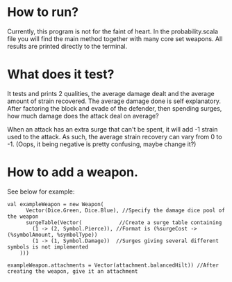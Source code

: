 # How to run?

Currently, this program is not for the faint of heart. In the probability.scala file you will find the main method together with 
many core set weapons. All results are printed directly to the terminal. 

# What does it test?
It tests and prints 2 qualities, the average damage dealt and the average amount of strain recovered. 
The average damage done is self explanatory. After factoring the block and evade of the defender, then spending surges, 
how much damage does the attack deal on average?


When an attack has an extra surge that can't be spent, it will add -1 strain used to the attack.
As such, the average strain recovery can vary from 0 to -1. (Oops, it being negative is pretty confusing, maybe change it?)

# How to add a weapon.

See below for example:

```
val exampleWeapon = new Weapon(
      Vector(Dice.Green, Dice.Blue), //Specify the damage dice pool of the weapon
      surgeTable(Vector(            //Create a surge table containing 
        (1 -> (2, Symbol.Pierce)), //Format is (%surgeCost -> (%symbolAmount, %symbolType))
        (1 -> (1, Symbol.Damage))  //Surges giving several different symbols is not implemented
    )))

exampleWeapon.attachments = Vector(attachment.balancedHilt)) //After creating the weapon, give it an attachment
```
